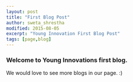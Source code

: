 ```yaml
---
layout: post
title: "First Blog Post"
author: sweta_shrestha
modified: 2015-08-05
excerpt: "Young Innovation First Blog Post"
tags: [page,blog]
---
```


### Welcome to Young Innovations first blog.
We would love to see more blogs in our page. :)